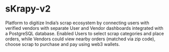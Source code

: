 # sKrapy-v2
Platform to digitize India’s scrap ecosystem by connecting users with verified vendors with separate User and Vendor dashboards integrated with a PostgreSQL database. Enabled Users to select scrap categories and place orders, while Vendors could view nearby orders (matched via zip code), choose scrap to purchase and pay using web3 wallets.
